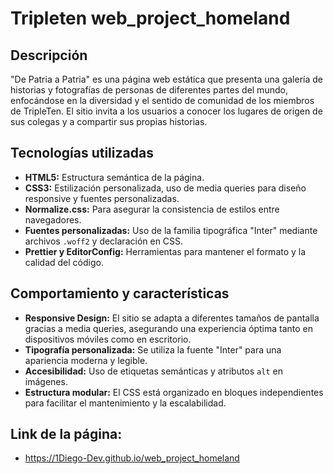 # Tripleten web_project_homeland

## Descripción

"De Patria a Patria" es una página web estática que presenta una galería de historias y fotografías de personas de diferentes partes del mundo, enfocándose en la diversidad y el sentido de comunidad de los miembros de TripleTen. El sitio invita a los usuarios a conocer los lugares de origen de sus colegas y a compartir sus propias historias.

## Tecnologías utilizadas

- **HTML5:** Estructura semántica de la página.
- **CSS3:** Estilización personalizada, uso de media queries para diseño responsive y fuentes personalizadas.
- **Normalize.css:** Para asegurar la consistencia de estilos entre navegadores.
- **Fuentes personalizadas:** Uso de la familia tipográfica "Inter" mediante archivos `.woff2` y declaración en CSS.
- **Prettier y EditorConfig:** Herramientas para mantener el formato y la calidad del código.

## Comportamiento y características

- **Responsive Design:** El sitio se adapta a diferentes tamaños de pantalla gracias a media queries, asegurando una experiencia óptima tanto en dispositivos móviles como en escritorio.
- **Tipografía personalizada:** Se utiliza la fuente "Inter" para una apariencia moderna y legible.
- **Accesibilidad:** Uso de etiquetas semánticas y atributos `alt` en imágenes.
- **Estructura modular:** El CSS está organizado en bloques independientes para facilitar el mantenimiento y la escalabilidad.

## Link de la página:

- https://1Diego-Dev.github.io/web_project_homeland
